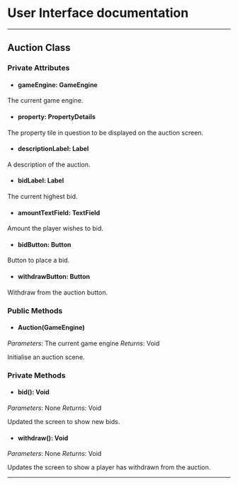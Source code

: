 # User Interface documentation
---

## Auction Class

### Private Attributes 
- #### gameEngine: GameEngine
The current game engine.
- #### property: PropertyDetails
The property tile in question to be displayed on the auction screen.
- #### descriptionLabel: Label
A description of the auction.
- #### bidLabel: Label
The current highest bid.
- #### amountTextField: TextField
Amount the player wishes to bid.
- #### bidButton: Button
Button to place a bid.
- #### withdrawButton: Button
Withdraw from the auction button.

### Public Methods 
- #### Auction(GameEngine)
*Parameters*: The current game engine 
*Returns*: Void

Initialise an auction scene.

### Private Methods
- #### bid(): Void
*Parameters*: None
*Returns*: Void

Updated the screen to show new bids.

- #### withdraw(): Void
*Parameters*: None
*Returns*: Void

Updates the screen to show a player has withdrawn from the auction. 

---